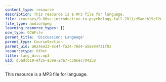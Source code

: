 ```yaml
---
content_type: resource
description: This resource is a MP3 file for language.
file: /courses/9-00sc-introduction-to-psychology-fall-2011/d5adcb19ef26a39e2de7c3a6ec704258_lang_disc.mp3
file_type: audio/mpeg
learning_resource_types: []
ocw_type: OCWFile
parent_title: 'Discussion: Language'
parent_type: CourseSection
parent_uid: a024ee23-8c4f-fa34-78d4-a55e94731f03
resourcetype: Other
title: lang_disc.mp3
uid: d5adcb19-ef26-a39e-2de7-c3a6ec704258
---
```

This resource is a MP3 file for language.